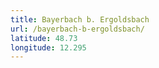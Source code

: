 ```yaml
---
title: Bayerbach b. Ergoldsbach
url: /bayerbach-b-ergoldsbach/
latitude: 48.73
longitude: 12.295
---
```

